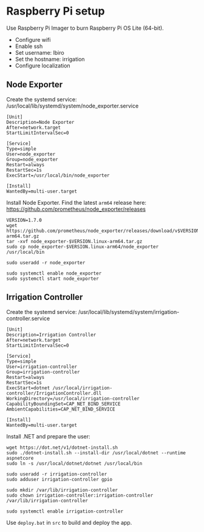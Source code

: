 # Raspberry Pi setup

Use Raspberry Pi Imager to burn Raspberry Pi OS Lite (64-bit).
- Configure wifi
- Enable ssh
- Set username: lbiro
- Set the hostname: irrigation
- Configure localization

## Node Exporter

Create the systemd service: /usr/local/lib/systemd/system/node_exporter.service
```
[Unit]
Description=Node Exporter
After=network.target
StartLimitIntervalSec=0

[Service]
Type=simple
User=node_exporter
Group=node_exporter
Restart=always
RestartSec=1s
ExecStart=/usr/local/bin/node_exporter

[Install]
WantedBy=multi-user.target
```

Install Node Exporter. Find the latest `arm64` release here: https://github.com/prometheus/node_exporter/releases
```
VERSION=1.7.0
wget https://github.com/prometheus/node_exporter/releases/download/v$VERSION/node_exporter-$VERSION.linux-arm64.tar.gz
tar -xvf node_exporter-$VERSION.linux-arm64.tar.gz
sudo cp node_exporter-$VERSION.linux-arm64/node_exporter /usr/local/bin

sudo useradd -r node_exporter

sudo systemctl enable node_exporter
sudo systemctl start node_exporter
```

## Irrigation Controller

Create the systemd service: /usr/local/lib/systemd/system/irrigation-controller.service
```
[Unit]
Description=Irrigation Controller
After=network.target
StartLimitIntervalSec=0

[Service]
Type=simple
User=irrigation-controller
Group=irrigation-controller
Restart=always
RestartSec=1s
ExecStart=dotnet /usr/local/irrigation-controller/IrrigationController.dll
WorkingDirectory=/usr/local/irrigation-controller
CapabilityBoundingSet=CAP_NET_BIND_SERVICE
AmbientCapabilities=CAP_NET_BIND_SERVICE

[Install]
WantedBy=multi-user.target
```

Install .NET and prepare the user:
```
wget https://dot.net/v1/dotnet-install.sh
sudo ./dotnet-install.sh --install-dir /usr/local/dotnet --runtime aspnetcore
sudo ln -s /usr/local/dotnet/dotnet /usr/local/bin

sudo useradd -r irrigation-controller
sudo adduser irrigation-controller gpio

sudo mkdir /var/lib/irrigation-controller
sudo chown irrigation-controller:irrigation-controller /var/lib/irrigation-controller

sudo systemctl enable irrigation-controller
```

Use `deploy.bat` in `src` to build and deploy the app.
